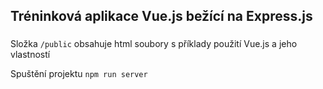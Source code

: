## Tréninková aplikace Vue.js bežící na Express.js

###

Složka `/public` obsahuje html soubory s příklady použití Vue.js a jeho vlastností

Spuštění projektu
`npm run server`
